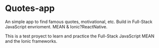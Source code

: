 # Quotes-app
An simple app to find famous quotes, motivational, etc. Build in Full-Stack JavaScript envrioment. MEAN & Ionic?ReactNative.

This is a test proyect to learn and practice the Full-Stack JavaScript MEAN and the Ionic frameworks.

